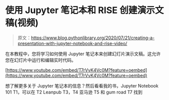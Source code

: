 # 使用 Jupyter 笔记本和 RISE 创建演示文稿(视频)

> 原文：<https://www.blog.pythonlibrary.org/2020/07/21/creating-a-presentation-with-jupyter-notebook-and-rise-video/>

在本教程中，您将学习如何使用 Jupyter 笔记本来创建幻灯片演示文稿。这允许您在幻灯片中运行和编辑实时代码。

[https://www.youtube.com/embed/T7rVvK4Vc0M?feature=oembed](https://www.youtube.com/embed/T7rVvK4Vc0M?feature=oembed)

想了解更多关于 Jupyter 笔记本的信息？然后看看我的书，Jupyter Notebook 101 T1，可以在 T2 Leanpub T3，T4 亚马逊 T5 和 gum road T7 找到